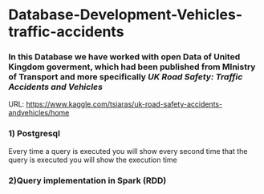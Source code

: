 # Database-Development-Vehicles-traffic-accidents 
### In this Database we have worked with open Data of United Kingdom goverment, which had been published from MInistry of Transport and more specifically *UK Road Safety: Traffic Accidents and Vehicles*
URL: https://www.kaggle.com/tsiaras/uk-road-safety-accidents-andvehicles/home

### 1) Postgresql 
Every time a query is executed you will show every second time that the query is executed you will show the execution time

### 2)Query implementation in Spark (RDD)
